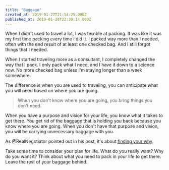 ```yaml
---
title: "Baggage"
created_at: 2019-01-27T21:54:25.000Z
published_at: 2019-01-28T22:39:14.000Z
---
```

When I didn't used to travel a lot, I was terrible at packing. It was like it was my first time packing every time I did it. I packed way more than I needed, often with the end result of at least one checked bag. And I still forgot things that I needed.

When I started traveling more as a consultant, I completely changed the way that I pack. I only pack what I need, and I have it down to a science now. No more checked bag unless I'm staying longer than a week somewhere. 

The difference is when you are used to traveling, you can anticipate what you will need based on where you are going. 

> When you don't know where you are going, you bring things you don't need.

When you have a purpose and vision for your life, you know what it takes to get there. You get rid of the baggage that is holding you back because you know where you are going. When you don't have that purpose and vision, you will be carrying unnecessary baggage with you.

As @RealNegotiator pointed out in his post, it's about [finding your why](https://200wordsaday.com/words/why-58825c4dc9c2be46f).

Take some time to consider your plan for life. What do you really want? Why do you want it? Think about what you need to pack in your life to get there. Leave the rest of your baggage behind.
